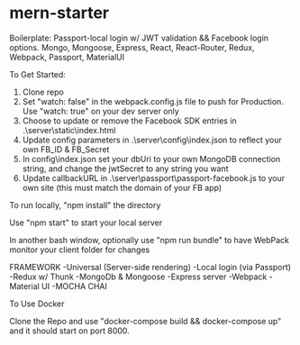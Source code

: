 # mern-starter
Boilerplate: Passport-local login w/ JWT validation && Facebook login options. Mongo, Mongoose, Express, React, React-Router, Redux, Webpack, Passport, MaterialUI



To Get Started:

1) Clone repo
2) Set "watch: false" in the webpack.config.js file to push for Production. Use "watch: true" on your dev server only
3) Choose to update or remove the Facebook SDK entries in .\server\static\index.html
4) Update config parameters in .\server\config\index.json to reflect your own FB_ID & FB_Secret
5) In config\index.json set your dbUri to your own MongoDB connection string, and change the jwtSecret to any string you want
6) Update callbackURL in .\server\passport\passport-facebook.js to your own site (this must match the domain of your FB app)


To run locally, "npm install" the directory

Use "npm start" to start your local server

In another bash window, optionally use "npm run bundle" to have WebPack monitor your client folder for changes

FRAMEWORK
-Universal (Server-side rendering)
-Local login (via Passport)
-Redux w/ Thunk
-MongoDb & Mongoose
-Express server
-Webpack
-Material UI
-MOCHA CHAI



To Use Docker 

Clone the Repo and use "docker-compose build && docker-compose up" and it should start on port 8000.